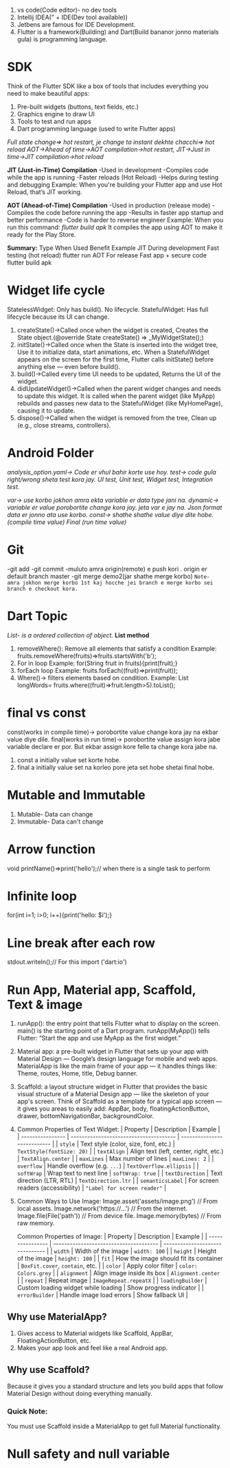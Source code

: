 1. vs code(Code editor)- no dev tools
2. Intellij IDEA(" + IDE(Dev tool available))
3. Jetbens are famous for IDE Development.
4. Flutter is a framework(Building) and Dart(Build bananor jonno materials gula) is programming language.

# SDK

Think of the Flutter SDK like a box of tools that includes everything you need to make beautiful apps:
1. Pre-built widgets (buttons, text fields, etc.)
2. Graphics engine to draw UI
3. Tools to test and run apps
4. Dart programming language (used to write Flutter apps)

_Full state change=> hot restart, je change ta instant dekhte chacchi=> hot reload_
_AOT->Ahead of time->AOT compilation->hot restart, JIT->Just in time->JIT compilation->hot reload_

**JIT (Just-in-Time) Compilation**
-Used in development
-Compiles code while the app is running
-Faster reloads (Hot Reload)
-Helps during testing and debugging
Example:
When you're building your Flutter app and use Hot Reload, that’s JIT working.

**AOT (Ahead-of-Time) Compilation**
-Used in production (release mode)
-Compiles the code before running the app
-Results in faster app startup and better performance
-Code is harder to reverse engineer
   Example:
   When you run this command:
   _flutter build apk_
It compiles the app using AOT to make it ready for the Play Store.

**Summary:**
   Type	 When Used	          Benefit	                         Example
   JIT	 During development	  Fast testing (hot reload)	         flutter run
   AOT	 For release	      Fast app + secure code	         flutter build apk

# Widget life cycle

   StatelessWidget: Only has build(). No lifecycle.
   StatefulWidget: Has full lifecycle because its UI can change.

1. createState()->Called once when the widget is created, Creates the State object.(@override State<MyWidget> createState() => _MyWidgetState();)
2. initState()->Called once when the State is inserted into the widget tree, Use it to initialize data, start animations, etc. When a StatefulWidget appears on the screen for the first time, Flutter calls initState() before anything else — even before build(). 
3. build()->Called every time UI needs to be updated, Returns the UI of the widget.
4. didUpdateWidget()->Called when the parent widget changes and needs to update this widget. It is called when the parent widget (like MyApp) rebuilds and passes new data to the StatefulWidget (like MyHomePage), causing it to update.
5. dispose()->Called when the widget is removed from the tree, Clean up (e.g., close streams, controllers). 
   
# Android Folder

_analysis_option.yaml-> Code er vhul bahir korte use hoy.
test-> code gula right/wrong sheta test kora jay. UI test, Unit test, Widget test, Integration test._

_var-> use korbo jokhon amra ekta variable er data type jani na._
_dynamic-> variable er value porobortite change kora jay. jeta var e jay na. Json format data er jonno ata use korbo._
_const-> shathe shathe value diye dite hobe.(compile time value)_
_Final (run time value)_

# Git

-git add
-git commit
-muluto amra origin(remote) e push kori . origin er default branch master
-git merge demo2(jar shathe merge korbo)
`Note- amra jokhon merge korbo 1st kaj hocche jei branch e merge korbo sei branch e checkout kora.`

# Dart Topic

_List- is a ordered collection of object._
**List method**
1. removeWhere(): Remove all elements that satisfy a condition
   Example: fruits.removeWhere(fruits)=>fruits.startsWith('b');
2. For in loop
   Example: for(String fruit in fruits){print(fruit);}
3. forEach loop
   Example: fruits.forEach((fruit)=>print(fruit));
4. Where()-> filters elements based on condition.
   Example: List<String> longWords= fruits.where((fruit)=>fruit.length>5).toList();

# final vs const

const(works in compile time)-> porobortite value change kora jay na ekbar value diye dile.
final(works in run time)-> porobortite value assign kora jabe variable declare er por. But ekbar assign kore felle ta change kora jabe na.
1. const a initially value set korte hobe.
2. final a initially value set na korleo pore jeta set hobe shetai final hobe.

# Mutable and Immutable

1. Mutable- Data can change
2. Immutable- Data can't change

# Arrow function

void printName()=>print('hello');// when there is a single task to perform

# Infinite loop

for(int i=1; i>0; i++){print('hello: $i');}

# Line break after each row

stdout.writeln();// For this import ('dart:io')

# Run App, Material app, Scaffold, Text & image

1. runApp(): the entry point that tells Flutter what to display on the screen. main() is the starting point of a Dart program. runApp(MyApp()) tells Flutter: “Start the app and use MyApp as the first widget.”
2. Material app: a pre-built widget in Flutter that sets up your app with Material Design — Google’s design language for mobile and web apps. MaterialApp is like the main frame of your app — it handles things like: Theme, routes, Home, title, Debug banner.
3. Scaffold: a layout structure widget in Flutter that provides the basic visual structure of a Material Design app — like the skeleton of your app's screen. Think of Scaffold as a template for a typical app screen — it gives you areas to easily add: AppBar, body, floatingActionButton, drawer, bottomNavigationBar, backgroundColor.
4. Common Properties of Text Widget:
   | Property         | Description                            | Example                     |
   | ---------------- | -------------------------------------- | --------------------------- |
   | `style`          | Text style (color, size, font, etc.)   | `TextStyle(fontSize: 20)`   |
   | `textAlign`      | Align text (left, center, right, etc.) | `TextAlign.center`          |
   | `maxLines`       | Max number of lines                    | `maxLines: 2`               |
   | `overflow`       | Handle overflow (e.g. `...`)           | `TextOverflow.ellipsis`     |
   | `softWrap`       | Wrap text to next line                 | `softWrap: true`            |
   | `textDirection`  | Text direction (LTR, RTL)              | `TextDirection.ltr`         |
   | `semanticsLabel` | For screen readers (accessibility)     | `"Label for screen reader"` |
5. Common Ways to Use Image:
   Image.asset('assets/image.png')       // From local assets.
   Image.network('https://...')          // From the internet.
   Image.file(File('path'))              // From device file.
   Image.memory(bytes)                   // From raw memory.

   Common Properties of Image:
   | Property         | Description                            | Example                         |
   | ---------------- | -------------------------------------- | ------------------------------- |
   | `width`          | Width of the image                     | `width: 100`                    |
   | `height`         | Height of the image                    | `height: 100`                   |
   | `fit`            | How the image should fit its container | `BoxFit.cover`, `contain`, etc. |
   | `color`          | Apply color filter                     | `color: Colors.grey`            |
   | `alignment`      | Align image inside its box             | `Alignment.center`              |
   | `repeat`         | Repeat image                           | `ImageRepeat.repeatX`           |
   | `loadingBuilder` | Custom loading widget while loading    | Show progress indicator         |
   | `errorBuilder`   | Handle image load errors               | Show fallback UI                |


## Why use MaterialApp?
1. Gives access to Material widgets like Scaffold, AppBar, FloatingActionButton, etc.
2. Makes your app look and feel like a real Android app.

## Why use Scaffold?
Because it gives you a standard structure and lets you build apps that follow Material Design without doing everything manually.

### Quick Note:
You must use Scaffold inside a MaterialApp to get full Material functionality.

# Null safety and null variable




